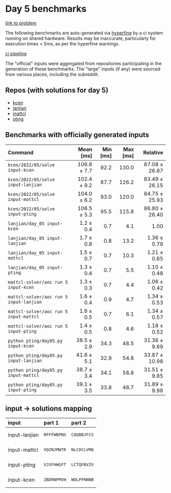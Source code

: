 # Day 5 benchmarks

[link to problem](http://adventofcode.com/2022/day/5)

The following benchmarks are auto-generated via [hyperfine](https://github.com/sharkdp/hyperfine) by a ci system running on shared hardware. Results may be inaccurate, particularly for execution times < 5ms, as per the hyperfine warnings.

[ci pipeline](http://ci.papercode.net:8080/teams/aoc2022/pipelines/aoc-compare-2022)

The "official" inputs were aggregated from repositories participating in the generation of these benchmarks. The "large" inputs (if any) were sourced from various places, including the subreddit.

## Repos (with solutions for day 5)


- [kcen](https://github.com/kcen/AdventOfCode)
- [lanjian](https://github.com/LanJian/aoc-2022)
- [mattcl](https://github.com/mattcl/aoc2022)
- [pting](https://github.com/pting/aoc2022)

## Benchmarks with officially generated inputs
| Command | Mean [ms] | Min [ms] | Max [ms] | Relative |
|:---|---:|---:|---:|---:|
| `kcen/2022/05/solve input-kcen` | 106.8 ± 7.7 | 92.2 | 130.0 | 87.08 ± 26.87 |
| `kcen/2022/05/solve input-lanjian` | 102.4 ± 9.2 | 87.7 | 126.2 | 83.49 ± 26.15 |
| `kcen/2022/05/solve input-mattcl` | 104.0 ± 6.2 | 93.0 | 120.0 | 84.75 ± 25.93 |
| `kcen/2022/05/solve input-pting` | 106.5 ± 5.3 | 95.5 | 115.8 | 86.80 ± 26.40 |
| `lanjian/day_05 input-kcen` | 1.2 ± 0.4 | 0.7 | 4.1 | 1.00 |
| `lanjian/day_05 input-lanjian` | 1.7 ± 0.8 | 0.8 | 13.2 | 1.36 ± 0.79 |
| `lanjian/day_05 input-mattcl` | 1.5 ± 0.7 | 0.7 | 10.3 | 1.21 ± 0.65 |
| `lanjian/day_05 input-pting` | 1.3 ± 0.4 | 0.7 | 5.5 | 1.10 ± 0.48 |
| `mattcl-solver/aoc run 5 input-kcen` | 1.3 ± 0.3 | 0.7 | 4.4 | 1.06 ± 0.42 |
| `mattcl-solver/aoc run 5 input-lanjian` | 1.6 ± 0.4 | 0.9 | 4.7 | 1.34 ± 0.53 |
| `mattcl-solver/aoc run 5 input-mattcl` | 1.6 ± 0.5 | 0.7 | 6.1 | 1.34 ± 0.57 |
| `mattcl-solver/aoc run 5 input-pting` | 1.4 ± 0.5 | 0.8 | 4.6 | 1.18 ± 0.52 |
| `python pting/day05.py input-kcen` | 38.5 ± 2.9 | 34.3 | 48.5 | 31.36 ± 9.69 |
| `python pting/day05.py input-lanjian` | 41.6 ± 5.1 | 32.9 | 54.8 | 33.87 ± 10.98 |
| `python pting/day05.py input-mattcl` | 38.7 ± 3.4 | 34.1 | 58.8 | 31.51 ± 9.85 |
| `python pting/day05.py input-pting` | 39.1 ± 3.5 | 33.8 | 48.7 | 31.89 ± 9.98 |

## input -> solutions mapping
|input|part 1|part 2|
|:---|:---|:---|
|input-lanjian|<pre>RFFFWBPNS</pre>|<pre>CQQBBJFCS</pre>|
|input-mattcl|<pre>VQZNJMWTR</pre>|<pre>NLCDCLVMQ</pre>|
|input-pting|<pre>VJSFHWGFT</pre>|<pre>LCTQFBVZV</pre>|
|input-kcen|<pre>ZBDRNPMVH</pre>|<pre>WDLPFNNNB</pre>|
